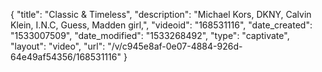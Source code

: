 {
    "title": "Classic & Timeless",
    "description": "Michael Kors, DKNY, Calvin Klein, I.N.C, Guess, Madden girl,",
    "videoid": "168531116",
    "date_created": "1533007509",
    "date_modified": "1533268492",
    "type": "captivate",
    "layout": "video",
    "url": "\/v\/c945e8af-0e07-4884-926d-64e49af54356\/168531116"
}